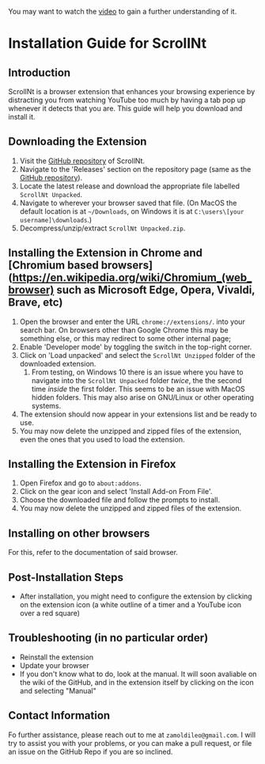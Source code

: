 You may want to watch the [video](https://youtu.be/JmGPME2tnHc?si=8fVvW42NdHvqL3fd) to gain a further understanding of it.

# Installation Guide for ScrollNt


## Introduction
ScrollNt is a browser extension that enhances your browsing experience by distracting you from watching YouTube too much by having a tab pop up whenever it detects that you are. This guide will help you download and install it.

## Downloading the Extension
1. Visit the [GitHub repository](https://github.com/FracturedToenail/ScrollNt) of ScrollNt.
2. Navigate to the 'Releases' section on the repository page (same as the [GitHub repository](https://github.com/FracturedToenail/ScrollNt)).
3. Locate the latest release and download the appropriate file labelled `ScrollNt Unpacked`.
4. Navigate to wherever your browser saved that file. (On MacOS the default location is at `~/Downloads`, on Windows it is at `C:\users\[your username]\downloads`.)
4. Decompress/unzip/extract `ScrollNt Unpacked.zip`.

## Installing the Extension in Chrome and [Chromium based browsers](https://en.wikipedia.org/wiki/Chromium_(web_browser) such as Microsoft Edge, Opera, Vivaldi, Brave, etc)
1. Open the browser and enter the URL `chrome://extensions/`. into your search bar. On browsers other than Google Chrome this may be something else, or this may redirect to some other internal page;
2. Enable 'Developer mode' by toggling the switch in the top-right corner.
3. Click on 'Load unpacked' and select the `ScrollNt Unzipped` folder of the downloaded extension.
    1. From testing, on Windows 10 there is an issue where you have to navigate into the `ScrollNt Unpacked` folder *twice*, the the second time *inside* the first folder. This seems to be an issue with MacOS hidden folders. This may also arise on GNU/Linux or other operating systems.
4. The extension should now appear in your extensions list and be ready to use.
5. You may now delete the unzipped and zipped files of the extension, even the ones that you used to load the extension. 

## Installing the Extension in Firefox 
1. Open Firefox and go to `about:addons`.
2. Click on the gear icon and select 'Install Add-on From File'.
3. Choose the downloaded file and follow the prompts to install.
4. You may now delete the unzipped and zipped files of the extension.

## Installing on other browsers
For this, refer to the documentation of said browser.

## Post-Installation Steps
- After installation, you might need to configure the extension by clicking on the extension icon (a white outline of a timer and a YouTube icon over a red square)

## Troubleshooting (in no particular order)
- Reinstall the extension
- Update your browser
- If you don't know what to do, look at the manual. It will soon avaliable on the wiki of the GitHub, and in the extension itself by clicking on the icon and selecting "Manual"

## Contact Information
Fo further assistance, please reach out to me at ```zamoldileo@gmail.com```. I will try to assist you with your problems, or you can make a pull request, or file an issue on the GitHub Repo if you are so inclined.